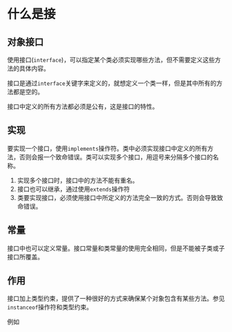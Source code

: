 # 什么是接

## 对象接口

使用接口(`interface`)，可以指定某个类必须实现哪些方法，但不需要定义这些方法的具体内容。

接口是通过`interface`关键字来定义的，就想定义一个类一样，但是其中所有的方法都是空的。

接口中定义的所有方法都必须是公有，这是接口的特性。

## 实现

要实现一个接口，使用`implements`操作符。类中必须实现接口中定义的所有方法，否则会报一个致命错误。类可以实现多个接口，用逗号来分隔多个接口的名称。

1. 实现多个接口时，接口中的方法不能有重名。
2. 接口也可以继承，通过使用`extends`操作符
3. 类要实现接口，必须使用接口中所定义的方法完全一致的方式。否则会导致致命错误。

## 常量

接口中也可以定义常量。接口常量和类常量的使用完全相同，但是不能被子类或子接口所覆盖。

## 作用

接口加上类型约束，提供了一种很好的方式来确保某个对象包含有某些方法。参见`instanceof`操作符和类型约束。

例如